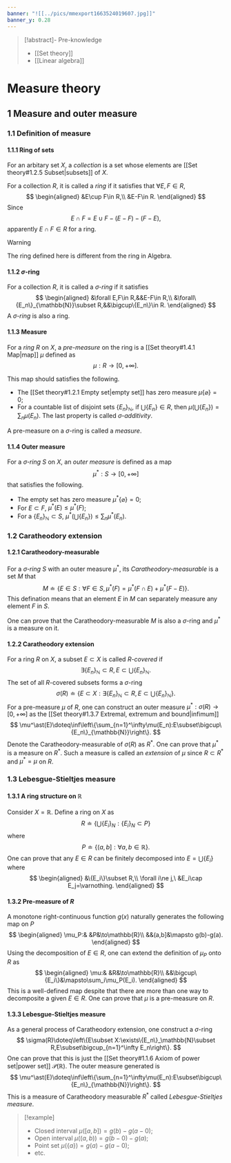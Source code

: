 ```yaml
---
banner: "![[../pics/mmexport1663524019607.jpg]]"
banner_y: 0.28
---
```


>[!abstract]- Pre-knowledge
>- [[Set theory]]
>- [[Linear algebra]]

# Measure theory
## 1 Measure and outer measure
### 1.1 Definition of measure
#### 1.1.1 Ring of sets
For an arbitary set $X$, a *collection* is a set whose elements are [[Set theory#1.2.5 Subset|subsets]] of $X$.

For a collection $R$, it is called a *ring* if it satisfies that $\forall E,F\in R$,
$$
\begin{aligned}
&E\cup F\in R,\\
&E-F\in R.
\end{aligned}
$$
Since
$$
E\cap F=E\cup F-(E-F)-(F-E),
$$
apparently $E\cap F\in R$ for a ring.

>[!warning]
>The ring defined here is different from the ring in Algebra.

#### 1.1.2 $\sigma$-ring
For a collection $R$, it is called a *$\sigma$-ring* if it satisfies
$$
\begin{aligned}
&\forall E,F\in R,&&E-F\in R,\\
&\forall\{E_n\}_{\mathbb{N}}\subset R,&&\bigcup\{E_n\}\in R.
\end{aligned}
$$
A *$\sigma$-ring* is also a ring.

#### 1.1.3 Measure
For a *ring* $R$ on $X$, a *pre-measure* on the ring is a [[Set theory#1.4.1 Map|map]] $\mu$ defined as
$$
\mu:R\to[0,+\infty].
$$

This map should satisfies the following.
- The [[Set theory#1.2.1 Empty set|empty set]] has zero measure $\mu\{\varnothing\}=0$;
- For a countable list of disjoint sets $\{E_n\}_{\mathbb{N}}$, if $\bigcup\{E_n\}\in R$, then $\mu\left(\bigcup\{E_n\}\right)=\sum_n\mu(E_n)$.
The last property is called *$\sigma$-additivity*.

A pre-measure on a $\sigma$-ring is called a *measure*.

#### 1.1.4 Outer measure
For a *$\sigma$-ring* $S$ on $X$, an *outer measure* is defined as a map
$$
\mu^\ast:S\to[0,+\infty]
$$
that satisfies the following.
- The empty set has zero measure $\mu^\ast\{\varnothing\}=0$;
- For $E\subset F$, $\mu^\ast(E)\leqslant\mu^\ast(F)$;
- For a $\{E_n\}_{\mathbb{N}}\subset S$, $\mu^\ast\left(\bigcup\{E_n\}\right)\leqslant\sum_n\mu^\ast(E_n)$.

### 1.2 Caratheodory extension
#### 1.2.1 Caratheodory-measurable
For a *$\sigma$-ring* $S$ with an outer measure $\mu^\ast$, its *Caratheodory-measurable* is a set $M$ that
$$
M\doteq\{E\in S:\forall F\in S,\mu^\ast(F)=\mu^\ast(F\cap E)+\mu^\ast(F-E)\}.
$$
This defination means that an element $E$ in $M$ can separately measure any element $F$ in $S$.

One can prove that the Caratheodory-measurable $M$ is also a $\sigma$-ring and $\mu^\ast$ is a measure on it.

#### 1.2.2 Caratheodory extension
For a ring $R$ on $X$, a subset $E\subset X$ is called *$R$-covered* if
$$
\exists\{E_n\}_\mathbb{N}\subset R,E\subset\bigcup\{E_n\}_{\mathbb{N}}.
$$
The set of all $R$-covered subsets forms a $\sigma$-ring
$$
\sigma(R)\doteq\left\{E\subset X:\exists\{E_n\}_\mathbb{N}\subset R,E\subset\bigcup\{E_n\}_{\mathbb{N}}\right\}.
$$
For a pre-measure $\mu$ of $R$, one can construct an outer measure $\mu^\ast:\sigma(R)\to[0,+\infty]$ as the [[Set theory#1.3.7 Extremal, extremum and bound|infimum]]
$$
\mu^\ast(E)\doteq\inf\left\{\sum_{n=1}^\infty\mu(E_n):E\subset\bigcup\{E_n\}_{\mathbb{N}}\right\}.
$$
Denote the Caratheodory-measurable of $\sigma(R)$ as $R^\ast$. One can prove that $\mu^\ast$ is a measure on $R^\ast$. Such a measure is called an *extension* of $\mu$ since $R\subset R^\ast$ and $\mu^\ast=\mu$ on $R$.

### 1.3 Lebesgue-Stieltjes measure
#### 1.3.1 A ring structure on $\mathbb{R}$
Consider $X=\mathbb{R}$. Define a ring on $X$ as
$$
R\doteq\left\{\bigcup\{E_i\}_N:\{E_i\}_N\subset P\right\}
$$
where
$$
P\doteq\{(a,b]:\forall a,b\in\mathbb{R}\}.
$$
One can prove that any $E\in R$ can be finitely decomposed into $E=\bigcup\{E_i\}$ where
$$
\begin{aligned}
&\{E_i\}\subset R,\\
\forall i\ne j,\ &E_i\cap E_j=\varnothing.
\end{aligned}
$$

#### 1.3.2 Pre-measure of $R$
A monotone right-continuous function $g(x)$ naturally generates the following map on $P$
$$
\begin{aligned}
\mu_P:& &P&\to\mathbb{R}\\
&&(a,b]&\mapsto g(b)-g(a).
\end{aligned}
$$
Using the decomposition of $E\in R$, one can extend the definition of $\mu_P$ onto $R$ as
$$
\begin{aligned}
\mu:& &R&\to\mathbb{R}\\
&&\bigcup\{E_i\}&\mapsto\sum_i\mu_P(E_i).
\end{aligned}
$$
This is a well-defined map despite that there are more than one way to decomposite a given $E\in R$. One can prove that $\mu$ is a pre-measure on $R$.

#### 1.3.3 Lebesgue-Stieltjes measure
As a general process of Caratheodory extension, one construct a $\sigma$-ring
$$
\sigma(R)\doteq\left\{E\subset X:\exists\{E_n\}_\mathbb{N}\subset R,E\subset\bigcup_{n=1}^\infty E_n\right\}.
$$
One can prove that this is just the [[Set theory#1.1.6 Axiom of power set|power set]] $\mathcal{P}(\mathbb{R})$. The outer measure generated is
$$
\mu^\ast(E)\doteq\inf\left\{\sum_{n=1}^\infty\mu(E_n):E\subset\bigcup\{E_n\}_{\mathbb{N}}\right\}.
$$
This is a measure of Caratheodory measurable $R^\ast$ called *Lebesgue-Stieltjes measure*.

>[!example]
>- Closed interval $\mu([a,b])=g(b)-g(a-0)$;
>- Open interval $\mu((a,b))=g(b-0)-g(a)$;
>- Point set $\mu(\{a\})=g(a)-g(a-0)$;
>- etc.
